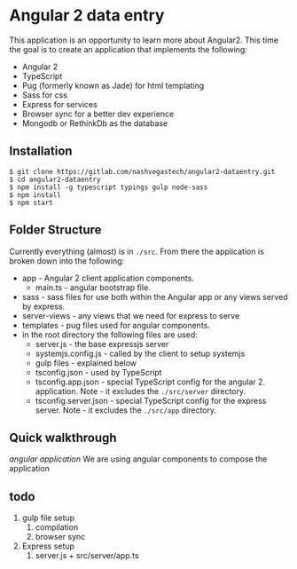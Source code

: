 # Angular 2 data entry

This application is an opportunity to learn more about Angular2.  This time the goal is to create an application that implements the following:
- Angular 2
- TypeScript
- Pug (formerly known as Jade) for html templating
- Sass for css
- Express for services
- Browser sync for a better dev experience
- Mongodb or RethinkDb as the database

## Installation
```
$ git clone https://gitlab.com/nashvegastech/angular2-dataentry.git
$ cd angular2-dataentry
$ npm install -g typescript typings gulp node-sass
$ npm install
$ npm start 
```
## Folder Structure
Currently everything (almost) is in ```./src```.  From there the application is broken down into the following:
* app - Angular 2 client application components.
    * main.ts - angular bootstrap file.
* sass - sass files for use both within the Angular app or any views served by express.
* server-views - any views that we need for express to serve
* templates - pug files used for angular components.
* in the root directory the following files are used:
    * server.js - the base expressjs server
    * systemjs.config.js - called by the client to setup systemjs
    * gulp files - explained below
    * tsconfig.json - used by TypeScript
    * tsconfig.app.json - special TypeScript config for the angular 2. application. Note - it excludes the ```./src/server``` directory.
    * tsconfig.server.json - special TypeScript config for the express server.  Note - it excludes the ```./src/app``` directory.

## Quick walkthrough
*angular application*
We are using angular components to compose the application
  

## todo
1. gulp file setup
    1. compilation
    2. browser sync
2. Express setup
    1. server.js + src/server/app.ts